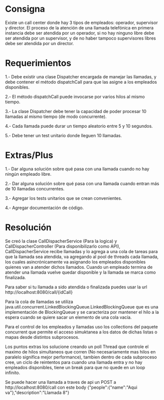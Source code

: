 # Consigna
Existe un call center donde hay 3 tipos de empleados: operador, supervisor y director. El proceso de la atención de una llamada telefónica en primera instancia debe ser atendida por un operador, si no hay ninguno libre debe ser atendida por un supervisor, y de no haber tampoco supervisores libres debe ser atendida por un director.

# Requerimientos
1.- Debe existir una clase Dispatcher encargada de manejar las llamadas, y debe contener el método dispatchCall para que las asigne a los empleados disponibles.

2.- El método dispatchCall puede invocarse por varios hilos al mismo tiempo.

3.- La clase Dispatcher debe tener la capacidad de poder procesar 10 llamadas al mismo tiempo (de modo concurrente).

4.- Cada llamada puede durar un tiempo aleatorio entre 5 y 10 segundos.

5.- Debe tener un test unitario donde lleguen 10 llamadas.

# Extras/Plus
1.- Dar alguna solución sobre qué pasa con una llamada cuando no hay ningún empleado libre.

2.- Dar alguna solución sobre qué pasa con una llamada cuando entran más de 10 llamadas concurrentes.

3.- Agregar los tests unitarios que se crean convenientes.

4.- Agregar documentación de código.

# Resolución
Se creó la clase CallDispacherService (Para la logica) y CallDispacherController (Para disponibilizarlo como API),  CallDispacherService recibe llamadas y lo agrega a una cola de tareas para que la llamada sea atendida, va agregando al pool de threads cada llamada, los cuales asincrónicamente va asignando los empleados disponibles quienes van a atender dichos llamados. Cuando un empleado termina de atender una llamada vuelve quedar disponible y la llamada se marca como finalizada.

Para saber si tu llamada a sido atendida o finalizada puedes usar la url http://localhost:8080/call/{idCall}

Para la cola de llamadas se utiliza java.util.concurrent.LinkedBlockingQueue.LinkedBlockingQueue que es una implementación de BlockingQueue y se caracteriza por mantener el hilo a la espera cuando se quiere sacar un elemento de una cola vacía.

Para el control de los empleados y llamadas uso los collections del paquete concurrent que permite el acceso simuktanea a los datos de dichas listas o mapas desde distintos subprocesos.

Los puntos extras los solucione creando un poll Thread que controle el maximo de hilos simultaneos que corren (No necesariamente mas hilos en paralelo significa mejor performance), tambien dentro de cada subproceso cree, un ciclo de reintentos para cuando una llamada entra y no hay empleados disponibles, tiene un break para que no quede en un loop infinito.

Se puede hacer una llamada a traves de api
un POST a http://localhost:8080/call con este body
{"people":{"name":"Aqui va"},"description":"Llamada 8"}

